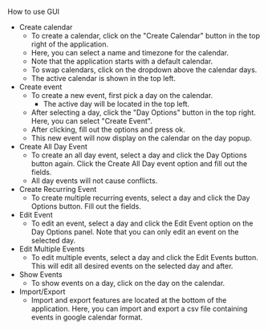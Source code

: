 How to use GUI
- Create calendar
  - To create a calendar, click on the "Create Calendar" button in the top right of the application.
  - Here, you can select a name and timezone for the calendar.
  - Note that the application starts with a default calendar.
  - To swap calendars, click on the dropdown above the calendar days.
  - The active calendar is shown in the top left.
- Create event
  - To create a new event, first pick a day on the calendar.
    - The active day will be located in the top left.
  - After selecting a day, click the "Day Options" button in the top right. Here, you can select "Create Event".
  - After clicking, fill out the options and press ok.
  - This new event will now display on the calendar on the day popup.
- Create All Day Event
  - To create an all day event, select a day and click the Day Options button again. Click the Create All Day event
  option and fill out the fields.
  - All day events will not cause conflicts.
- Create Recurring Event
  - To create multiple recurring events, select a day and click the Day Options button. Fill out the fields.
- Edit Event
  - To edit an event, select a day and click the Edit Event option on the Day Options panel. Note that you can only edit
  an event on the selected day.
- Edit Multiple Events
  - To edit multiple events, select a day and click the Edit Events button. This will edit all desired events on the
    selected day and after. 
- Show Events
  - To show events on a day, click on the day on the calendar.
- Import/Export
  - Import and export features are located at the bottom of the application. Here, you can import and export a csv file
  containing events in google calendar format.